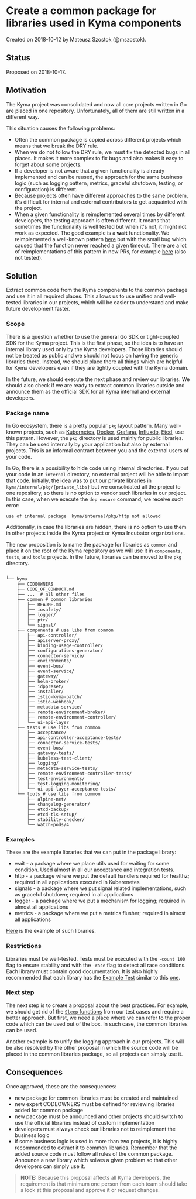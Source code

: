 # Create a common package for libraries used in Kyma components

Created on 2018-10-12 by Mateusz Szostok (@mszostok).

## Status

Proposed on 2018-10-17.

## Motivation

The Kyma project was consolidated and now all core projects written in Go are placed in one repository. Unfortunately, all of them are still written in a different way.

This situation causes the following problems:

- Often the common package is copied across different projects which means that we break the DRY rule.
- When we do not follow the DRY rule, we must fix the detected bugs in all places. It makes it more complex to fix bugs and also makes it easy to forget about some projects.
- If a developer is not aware that a given functionality is already implemented and can be reused, the approach for the same business logic (such as logging pattern, metrics, graceful shutdown, testing, or configuration) is different.
- Because projects often have different approaches to the same problem, it's difficult for internal and external contributors to get acquainted with the project.
- When a given functionality is reimplemented several times by different developers, the testing approach is often different. It means that sometimes the functionality is well tested but when it's not, it might not work as expected. The good example is a **wait** functionality. We reimplemented a well-known pattern [here](https://github.com/kyma-project/kyma/blob/09b945ec0a897822b40666e518f2f258ae66e7e8/tests/acceptance/servicecatalog/wait/wait.go#L8-L24) but with the small bug which caused that the function never reached a given timeout. There are a lot of reimplementations of this pattern in new PRs, for example [here](https://github.com/kyma-project/kyma/blob/ea5979bf2d82740e84d119df857f9e34541e070e/tests/backup-restore-e2e/utils/wait_util.go#L21-L42) (also not tested).

## Solution

Extract common code from the Kyma components to the common package and use it in all required places. This allows us to use unified and well-tested libraries in our projects, which will be easier to understand and make future development faster.

### Scope

There is a question whether to use the general Go SDK or tight-coupled SDK for the Kyma project. This is the first phase, so the idea is to have an internal library used only by the Kyma developers.
Those libraries should not be treated as public and we should not focus on having the generic libraries there. Instead, we should place there all things which are helpful for Kyma developers even if they are tightly coupled with the Kyma domain.

In the future, we should execute the next phase and review our libraries. We should also check if we are ready to extract common libraries outside and announce them as the official SDK for all Kyma internal and external developers.

### Package name

In Go ecosystem, there is a pretty popular `pkg` layout pattern. Many well-known projects, such as [Kubernetes](https://github.com/kubernetes/kubernetes/tree/master/pkg), [Docker](https://github.com/moby/moby/tree/master/pkg), [Grafana](https://github.com/grafana/grafana/tree/master/pkg), [Influxdb](https://github.com/influxdata/influxdb/tree/master/pkg), [Etcd](https://github.com/etcd-io/etcd/tree/master/pkg), use this pattern.
However, the `pkg` directory is used mainly for public libraries. They can be used internally by your application but also by external projects.
This is an informal contract between you and the external users of your code.

In Go, there is a possibility to hide code using internal directories. If you put your code in an `internal` directory, no external project will be able to import that code.
Initially, the idea was to put our private libraries in `kyma/internal/pkg/{private_libs}` but we consolidated all the project to one repository, so there is no option to vendor such libraries in our project. In this case, when we execute the `dep ensure` command, we receive such error:  

```text
use of internal package  kyma/internal/pkg/http not allowed
```

Additionally, in case the libraries are hidden, there is no option to use them in other projects inside the Kyma project or Kyma Incubator organizations.

The new proposition is to name the package for libraries as `common`  and place it on the root of the Kyma repository as we will use it in `components`, `tests`, and `tools` projects. In the future, libraries can be moved to the `pkg` directory.

```text
.
└── kyma
    ├── CODEOWNERS
    ├── CODE_OF_CONDUCT.md
    ├── ...  # all other files
    ├── common # common libraries
    │   ├── README.md
    │   ├── iosafety/
    │   ├── logger/
    │   ├── ptr/
    │   └── signal/
    ├── components # use libs from common
    │   ├── api-controller/
    │   ├── apiserver-proxy/
    │   ├── binding-usage-controller/
    │   ├── configurations-generator/
    │   ├── connector-service/
    │   ├── environments/
    │   ├── event-bus/
    │   ├── event-service/
    │   ├── gateway/
    │   ├── helm-broker/
    │   ├── idppreset/
    │   ├── installer/
    │   ├── istio-kyma-patch/
    │   ├── istio-webhook/
    │   ├── metadata-service/
    │   ├── remote-environment-broker/
    │   ├── remote-environment-controller/
    │   └── ui-api-layer
    ├── tests # use libs from common
    │   ├── acceptance/
    │   ├── api-controller-acceptance-tests/
    │   ├── connector-service-tests/
    │   ├── event-bus/
    │   ├── gateway-tests/
    │   ├── kubeless-test-client/
    │   ├── logging/
    │   ├── metadata-service-tests/
    │   ├── remote-environment-controller-tests/
    │   ├── test-environments/
    │   ├── test-logging-monitoring/
    │   └── ui-api-layer-acceptance-tests/
    └── tools # use libs from common
        ├── alpine-net/
        ├── changelog-generator/
        ├── etcd-backup/
        ├── etcd-tls-setup/
        ├── stability-checker/
        └── watch-pods/4
```

### Examples

These are the example libraries that we can put in the package library:

- wait - a package where we place utils used for waiting for some condition. Used almost in all our acceptance and integration tests.
- http - a package where we put the default handlers required for healthz; required in all applications executed in Kuberenetes
- signals - a package where we put signal related implementations, such as graceful shutdown; required in all applications
- logger - a package where we put a mechanism for logging; required in almost all applications
- metrics - a package where we put a metrics flusher; required in almost all applications

 [Here](https://github.com/mszostok/kyma/tree/libs/common) is the example of such libraries.

### Restrictions

Libraries must be well-tested. Tests must be executed with the `-count 100` flag to ensure stability and with the `-race` flag to detect all race conditions.
Each library must contain good documentation. It is also highly recommended that each library has the [Example Test](https://blog.golang.org/examples) similar to this [one](https://github.com/mszostok/kyma/blob/libs/common/http/client_example_test.go#L13).

### Next step

The next step is to create a proposal about the best practices. For example, we should get rid of the [`Sleep` functions](https://github.com/kyma-project/kyma/blob/09b945ec0a897822b40666e518f2f258ae66e7e8/tests/acceptance/servicecatalog/wait/wait.go#L8-L24) from our test cases and require a better approach.
But first, we need a place where we can refer to the proper code which can be used out of the box. In such case, the common libraries can be used.

Another example is to unify the logging approach in our projects. This will be also resolved by the other proposal in which the source code will be placed in the common libraries package, so all projects can simply use it.  

## Consequences

Once approved, these are the consequences:

- new package for common libraries must be created and maintained
- new expert CODEOWNERS must be defined for reviewing libraries added for common package
- new package must be announced and other projects should switch to use the official libraries instead of custom implementation
- developers must always check our libraries not to reimplement the business logic
- if some business logic is used in more than two projects, it is highly recommended to extract it to common libraries. Remember that the added source code must follow all rules of the common package. Announce a new library which solves a given problem so that other developers can simply use it.

>**NOTE:** Because this proposal affects all Kyma developers, the requirement is that minimum one person from each team should take a look at this proposal and approve it or request changes.
